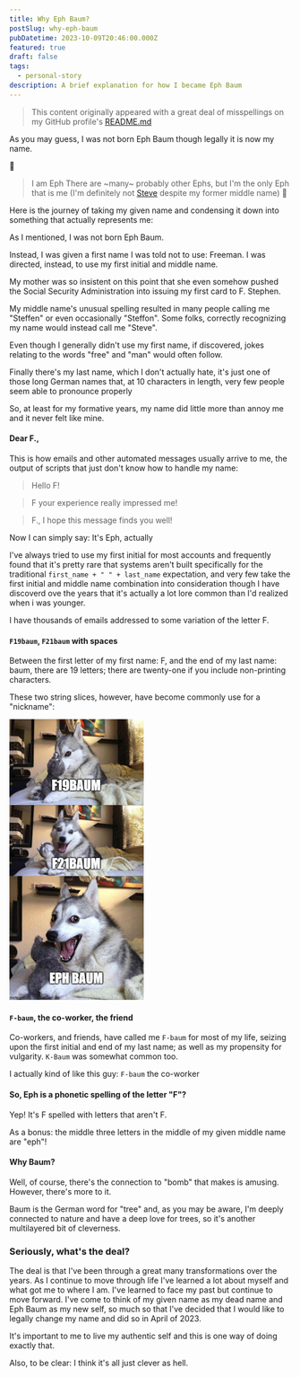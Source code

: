 ```yaml
---
title: Why Eph Baum?
postSlug: why-eph-baum
pubDatetime: 2023-10-09T20:46:00.000Z
featured: true
draft: false
tags:
  - personal-story
description: A brief explanation for how I became Eph Baum
---
```


> This content originally appeared with a great deal of misspellings on my GitHub profile's [README.md](https://github.com/ephbaum/ephbaum/edit/main/README.md)

As you may guess, I was not born Eph Baum though legally it is now my name.

🎵

> I am Eph
> There are ~many~ probably other Ephs, but I'm the only Eph that is me (I'm definitely not [Steve](https://youtu.be/5vtZcojS9KA) despite my former middle name)
> 🎵

Here is the journey of taking my given name and condensing it down into something that actually represents me:

As I mentioned, I was not born Eph Baum.

Instead, I was given a first name I was told not to use: Freeman. I was directed, instead, to use my first initial and middle name.

My mother was so insistent on this point that she even somehow pushed the Social Security Administration into issuing my first card to F. Stephen.

My middle name's unusual spelling resulted in many people calling me "Steffen" or even occasionally "Steffon". Some folks, correctly recognizing my name would instead call me "Steve".

Even though I generally didn't use my first name, if discovered, jokes relating to the words "free" and "man" would often follow.

Finally there's my last name, which I don't actually hate, it's just one of those long German names that, at 10 characters in length, very few people seem able to pronounce properly

So, at least for my formative years, my name did little more than annoy me and it never felt like mine.

#### Dear F.,

This is how emails and other automated messages usually arrive to me, the output of scripts that just don't know how to handle my name:

> Hello F!

> F your experience really impressed me!

> F., I hope this message finds you well!

Now I can simply say: It's Eph, actually

I've always tried to use my first initial for most accounts and frequently found that it's pretty rare that systems aren't built specifically for the traditional `first_name + " " + last_name` expectation, and very few take the first initial and middle name combination into consideration though I have discoverd ove the years that it's actually a lot lore common than I'd realized when i was younger.

I have thousands of emails addressed to some variation of the letter F.

#### `F19baum`, `F21baum` with spaces

Between the first letter of my first name: F, and the end of my last name: baum, there are 19 letters; there are twenty-one if you include non-printing characters.

These two string slices, however, have become commonly use for a "nickname":

![Eph Baum Pun Dog](../../../../assets/images/2023/10/eph_baum_pun_dog.jpg)

#### `F-baum`, the co-worker, the friend

Co-workers, and friends, have called me `F-baum` for most of my life, seizing upon the first initial and end of my last name; as well as my propensity for vulgarity. `K-Baum` was somewhat common too.

I actually kind of like this guy: `F-baum` the co-worker

#### So, Eph is a phonetic spelling of the letter "F"?

Yep! It's F spelled with letters that aren't F.

As a bonus: the middle three letters in the middle of my given middle name are "eph"!

#### Why Baum?

Well, of course, there's the connection to "bomb" that makes is amusing. However, there's more to it.

Baum is the German word for "tree" and, as you may be aware, I'm deeply connected to nature and have a deep love for trees, so it's another multilayered bit of cleverness.

### Seriously, what's the deal?

The deal is that I've been through a great many transformations over the years. As I continue to move through life I've learned a lot about myself and what got me to where I am. I've learned to face my past but continue to move forward. I've come to think of my given name as my dead name and Eph Baum as my new self, so much so that I've decided that I would like to legally change my name and did so in April of 2023.

It's important to me to live my authentic self and this is one way of doing exactly that.

Also, to be clear: I think it's all just clever as hell.
